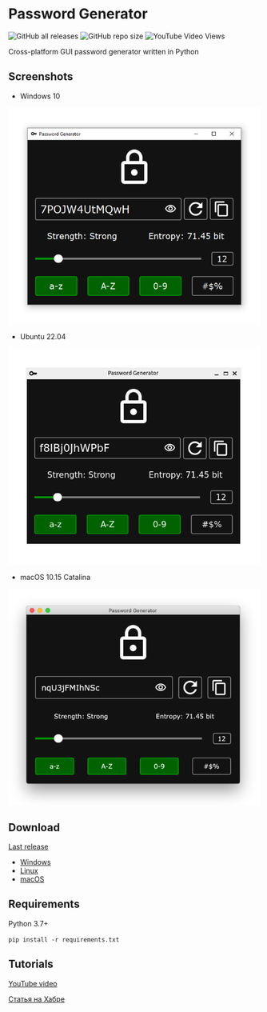 # Password Generator

![GitHub all releases](https://img.shields.io/github/downloads/lesskop/password-generator/total)
![GitHub repo size](https://img.shields.io/github/repo-size/lesskop/password-generator)
![YouTube Video Views](https://img.shields.io/youtube/views/WHSqprSMjnQ?style=social)

Cross-platform GUI password generator written in Python

## Screenshots

- Windows 10

![Windows](screenshots/windows.png)

- Ubuntu 22.04

![Ubuntu](screenshots/ubuntu.png)

- macOS 10.15 Catalina

![macOS](screenshots/macos.png)

## Download

[Last release](https://github.com/lesskop/password-generator/releases/tag/v1.0)

- [Windows](https://github.com/lesskop/password-generator/releases/download/v1.0/password-generator-v1.0-win64.zip)
- [Linux](https://github.com/lesskop/password-generator/releases/download/v1.0/password-generator-v1.0-linux64.tar.gz)
- [macOS](https://github.com/lesskop/password-generator/releases/download/v1.0/password-generator-v1.0-macos.tar.gz)

## Requirements

Python 3.7+

`pip install -r requirements.txt`

## Tutorials

[YouTube video](https://youtu.be/WHSqprSMjnQ)

[Статья на Хабре](https://habr.com/p/689536)
